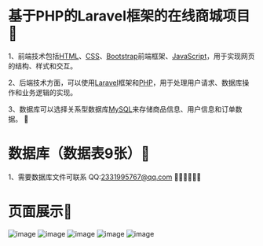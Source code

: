 # 基于PHP的Laravel框架的在线商城项目📌

1、前端技术包括<u>HTML</u>、<u>CSS</u>、<u>Bootstrap</u>前端框架、<u>JavaScript</u>，用于实现网页的结构、样式和交互。

2、后端技术方面，可以使用<u>Laravel</u>框架和<u>PHP</u>，用于处理用户请求、数据库操作和业务逻辑的实现。

3、数据库可以选择关系型数据库<u>MySQL</u>来存储商品信息、用户信息和订单数据。 🍥

# 数据库（数据表9张）📌

1、需要数据库文件可联系 QQ:2331995767@qq.com  🍥🍥🍥🍥🍥🍥

# 页面展示📌
![image](https://github.com/user-attachments/assets/d531d77d-eea1-46fd-bf1a-b60ea6c3a521)
![image](https://github.com/user-attachments/assets/614c0a41-63d5-4307-bc92-5a2a63d1b869)
![image](https://github.com/user-attachments/assets/882e3e5b-e8af-4446-8aa4-4ce3063be845)
![image](https://github.com/user-attachments/assets/4f5d6a0b-eb70-48ba-8511-45d29d949198)
![image](https://github.com/user-attachments/assets/5c42d1b0-a10d-4bc1-851f-a05af0728d4f)


